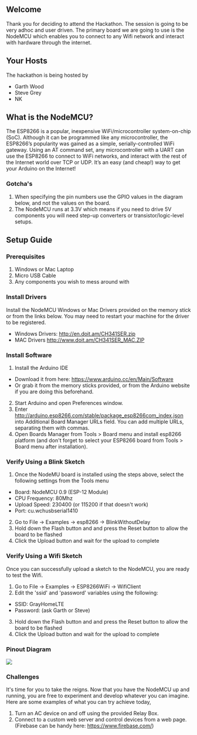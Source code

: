 ## Welcome
Thank you for deciding to attend the Hackathon. The session is going to be very adhoc and user driven. The primary board we are going to use is the NodeMCU which enables you to connect to any Wifi network and interact with hardware through the internet.

## Your Hosts
The hackathon is being hosted by
* Garth Wood
* Steve Grey
* NK

## What is the NodeMCU?
The ESP8266 is a popular, inexpensive WiFi/microcontroller system-on-chip (SoC). Although it can be programmed like any microcontroller, the ESP8266’s popularity was gained as a simple, serially-controlled WiFi gateway. Using an AT command set, any microcontroller with a UART can use the ESP8266 to connect to WiFi networks, and interact with the rest of the Internet world over TCP or UDP. It’s an easy (and cheap!) way to get your Arduino on the Internet!

### Gotcha's
1. When specifying the pin numbers use the GPIO values in the diagram below, and not the values on the board.
2. The NodeMCU runs at 3.3V which means if you need to drive 5V components you will need step-up converters or transistor/logic-level setups.

## Setup Guide
### Prerequisites
1. Windows or Mac Laptop
2. Micro USB Cable
3. Any components you wish to mess around with

### Install Drivers
Install the NodeMCU Windows or Mac Drivers provided on the memory stick or from the links below. You may need to restart your machine for the driver to be registered.

* Windows Drivers: http://en.doit.am/CH341SER.zip
* MAC Drivers http://www.doit.am/CH341SER_MAC.ZIP

### Install Software
1. Install the Arduino IDE
  *  Download it from here: https://www.arduino.cc/en/Main/Software
  * Or grab it from the memory sticks provided, or from the Arduino website if you are doing this beforehand.
2. Start Arduino and open Preferences window.
3. Enter http://arduino.esp8266.com/stable/package_esp8266com_index.json into Additional Board Manager URLs field. You can add multiple URLs, separating them with commas.
4. Open Boards Manager from Tools > Board menu and install esp8266 platform (and don't forget to select your ESP8266 board from Tools > Board menu after installation).

### Verify Using a Blink Sketch
1. Once the NodeMU board is installed using the steps above, select the following settings from the Tools menu
 * Board: NodeMCU 0.9 (ESP-12 Module)
 * CPU Frequency: 80Mhz
 * Upload Speed: 230400 (or 115200 if that doesn't work)
 * Port: cu.wchusbserial1410
2. Go to File -> Examples -> esp8266 -> BlinkWithoutDelay
3. Hold down the Flash button and and press the Reset button to allow the board to be flashed
4. Click the Upload button and wait for the upload to complete

### Verify Using a Wifi Sketch
Once you can successfully upload a sketch to the NodeMCU, you are ready to test the Wifi.

1. Go to File -> Examples -> ESP8266WiFi -> WifiClient
2. Edit the 'ssid' and 'password' variables using the following:
  * SSID: GrayHomeLTE
  * Password:      (ask Garth or Steve)
3. Hold down the Flash button and and press the Reset button to allow the board to be flashed
4. Click the Upload button and wait for the upload to complete

### Pinout Diagram
![](http://www.cnx-software.com/wp-content/uploads/2015/10/NodeMCU_v0.9_Pinout.png)

### Challenges
It's time for you to take the reigns. Now that you have the NodeMCU up and running, you are free to experiment and develop whatever you can imagine. Here are some examples of what you can try achieve today,

1. Turn an AC device on and off using the provided Relay Box.
2. Connect to a custom web server and control devices from a web page. (Firebase can be handy here: https://www.firebase.com/)
